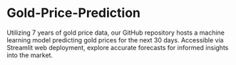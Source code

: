 # Gold-Price-Prediction
Utilizing 7 years of gold price data, our GitHub repository hosts a machine learning model predicting gold prices for the next 30 days. Accessible via Streamlit web deployment, explore accurate forecasts for informed insights into the market.
